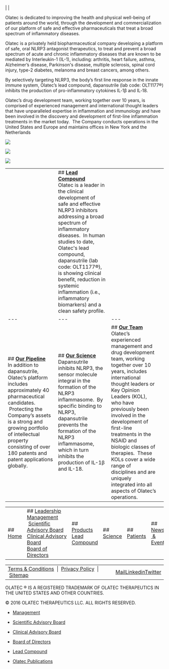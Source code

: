 |
|

Olatec is dedicated to improving the health and physical well-being of patients around the world, through the development and commercialization of our platform of safe and effective pharmaceuticals that treat a broad spectrum of inflammatory diseases.

​Olatec is a privately held biopharmaceutical company developing a platform of safe, oral NLRP3 antagonist therapeutics, to treat and prevent a broad spectrum of acute and chronic inflammatory diseases that are known to be mediated by Interleukin-1 (IL-1), including: arthritis, heart failure, asthma, Alzheimer’s disease, Parkinson's disease, multiple sclerosis, spinal cord injury, type-2 diabetes, melanoma and breast cancers, among others.

By selectively targeting NLRP3, the body’s first line response in the innate immune system, Olatec’s lead compound, dapansutrile (lab code: OLT1177®) inhibits the production of pro-inflammatory cytokines IL‑1β and IL‑18.

Olatec’s drug development team, working together over 10 years, is comprised of experienced management and international thought leaders that have unparalleled expertise in inflammation and immunology and have been involved in the discovery and development of first-line inflammation treatments in the market today.  The Company conducts operations in the United States and Europe and maintains offices in New York and the Netherlands

[![](https://www.olatec.com/uploads/5/9/8/4/59841633/dsc07848_6.jpg)](https://www.olatec.com/uploads/5/9/8/4/59841633/dsc07848_6_orig.jpg)

[![](https://www.olatec.com/uploads/5/9/8/4/59841633/charles-in-the-lab_6.jpg)](https://www.olatec.com/uploads/5/9/8/4/59841633/charles-in-the-lab_6_orig.jpg)

[![](https://www.olatec.com/uploads/5/9/8/4/59841633/dsc08096_3.jpg)](https://www.olatec.com/uploads/5/9/8/4/59841633/dsc08096_3_orig.jpg)

|     |     |     |     |
| --- | --- | --- | --- |
|  | ## [**Lead Compound**](https://www.olatec.com/lead-compound.html)<br>Olatec is a leader in the clinical development of safe and effective NLRP3 inhibitors addressing a broad spectrum of inflammatory diseases.  In human studies to date, Olatec's lead compound, dapansutrile (lab code: OLT1177®), is showing clinical benefit, reduction in systemic inflammation (i.e., inflammatory biomarkers) and a clean safety profile. | |     |     |     |
| --- | --- | --- |
| ## **[Our Pipeline](https://www.olatec.com/pipeline.html)**<br>In addition to dapansutrile, Olatec’s platform includes approximately 40 pharmaceutical candidates.  Protecting the Company’s assets is a strong and growing portfolio of intellectual property consisting of over 180 patents and patent applications globally. | ## **[Our Science](https://www.olatec.com/science.html)**<br>Dapansutrile inhibits NLRP3, the sensor molecule integral in the formation of the NLRP3 inflammasome.  By specific binding to NLRP3, dapansutrile prevents the formation of the NLRP3 inflammasome, which in turn inhibits the production of IL-1β and IL-18. | ## **[Our Team](https://www.olatec.com/scientific-advisory-board.html)**<br>Olatec’s experienced management and drug development team, working together over 10 years, includes international thought leaders or Key Opinion Leaders (KOL), who have previously been involved in the development of first-line treatments in the NSAID and biologic classes of therapies.  These KOLs cover a wide range of disciplines and are uniquely integrated into all aspects of Olatec’s operations. | |  |

|     |     |     |     |     |     |     |
| --- | --- | --- | --- | --- | --- | --- |
| ## [Home](https://www.olatec.com/) | ## [Leadership](https://www.olatec.com/leadership.html)<br>[Management](https://www.olatec.com/management.html)<br>[​](https://www.olatec.com/management.html) [Scientific Advisory Board](https://www.olatec.com/scientific-advisory-board.html)<br>[​Clinical Advisory Board](https://www.olatec.com/clinical-advisory-board.html)<br>[Board of Directors](https://www.olatec.com/board-of-directors.html) | ## [Products](https://www.olatec.com/products.html)<br>[Lead Compound](https://www.olatec.com/lead-compound.html) | ## [Science](https://www.olatec.com/science.html) | ## [Patients](https://www.olatec.com/trials.html) | ## [News  & Events](https://www.olatec.com/news--events.html) | ## [Contact Us](https://www.olatec.com/contact-us.html) |

|     |     |
| --- | --- |
| [Terms & Conditions](https://www.olatec.com/terms--conditions.html)  \|  [Privacy Policy](https://www.olatec.com/privacy-policy.html)  \|  [Sitemap](https://www.olatec.com/sitemap.html) | [Mail](mailto:inquiries@olatec.com)[Linkedin](https://www.linkedin.com/company/olatec)[Twitter](https://twitter.com/OlatecThera) |

OLATEC ® IS A REGISTERED TRADEMARK OF OLATEC THERAPEUTICS IN THE UNITED STATES AND OTHER COUNTRIES.

© 2016 OLATEC THERAPEUTICS LLC. ALL RIGHTS RESERVED.

- [Management](https://www.olatec.com/management.html)
- [Scientific Advisory Board](https://www.olatec.com/scientific-advisory-board.html)
- [Clinical Advisory Board](https://www.olatec.com/clinical-advisory-board.html)
- [Board of Directors](https://www.olatec.com/board-of-directors.html)

- [Lead Compound](https://www.olatec.com/lead-compound.html)

- [Olatec Publications](https://www.olatec.com/olatec-publications.html)